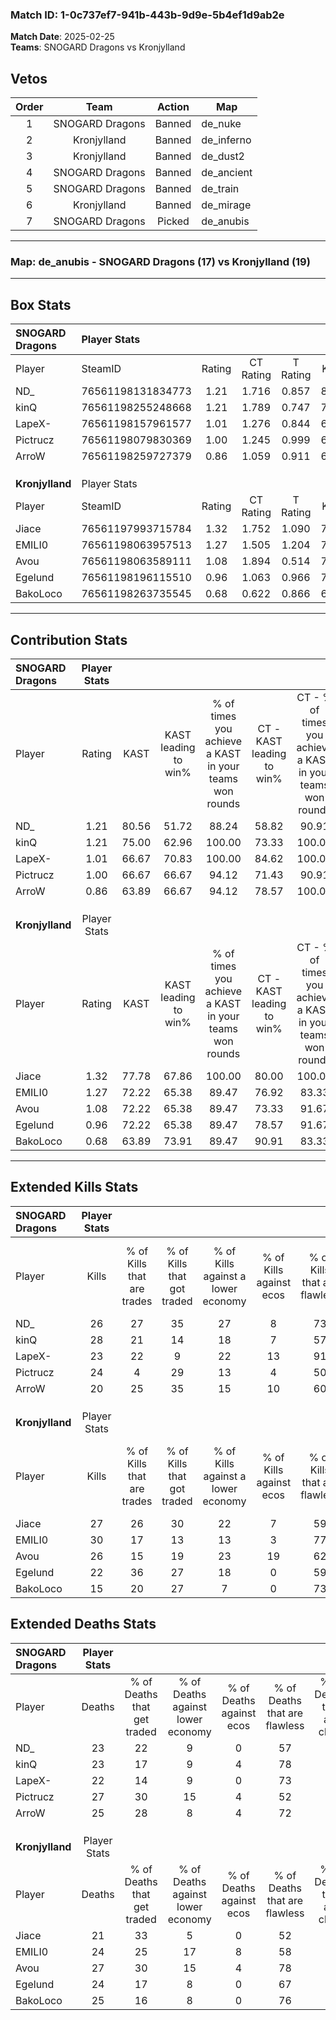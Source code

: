 ### Match ID: 1-0c737ef7-941b-443b-9d9e-5b4ef1d9ab2e  
**Match Date**: 2025-02-25  
**Teams**: SNOGARD Dragons vs Kronjylland  

## Vetos  

| Order | Team | Action | Map |
| :---: | :--: | :----: | --- |
| 1 | SNOGARD Dragons | Banned | de_nuke |
| 2 | Kronjylland | Banned | de_inferno |
| 3 | Kronjylland | Banned | de_dust2 |
| 4 | SNOGARD Dragons | Banned | de_ancient |
| 5 | SNOGARD Dragons | Banned | de_train |
| 6 | Kronjylland | Banned | de_mirage |
| 7 | SNOGARD Dragons | Picked | de_anubis |

---  

### **Map**: de_anubis - SNOGARD Dragons (17) vs Kronjylland (19)  
---  

## Box Stats  

| **SNOGARD Dragons** | Player Stats      |        |           |          |       |      |       |         |        |      |     |
| :- | :- | :-: | :-: | :-: | :-: | :-: | :-: | :-: | :-: | :-: | :-: |
| Player              | SteamID           | Rating | CT Rating | T Rating | KAST  | ADR  | Kills | Assists | Deaths | K/D  | HS% |
| ND_                 | 76561198131834773 |  1.21  |   1.716   |  0.857   | 80.56 | 77.4 |  26   |    9    |   23   | 1.13 | 53  |
| kinQ                | 76561198255248668 |  1.21  |   1.789   |  0.747   | 75.00 | 75.0 |  28   |    9    |   23   | 1.22 | 42  |
| LapeX-              | 76561198157961577 |  1.01  |   1.276   |  0.844   | 66.67 | 68.1 |  23   |    6    |   22   | 1.05 | 17  |
| Pictrucz            | 76561198079830369 |  1.00  |   1.245   |  0.999   | 66.67 | 81.2 |  24   |    6    |   27   | 0.89 | 33  |
| ArroW               | 76561198259727379 |  0.86  |   1.059   |  0.911   | 63.89 | 63.3 |  20   |    7    |   25   | 0.80 | 80  |
|                     |                   |        |           |          |       |      |       |         |        |      |     |
|                     |                   |        |           |          |       |      |       |         |        |      |     |
|                     |                   |        |           |          |       |      |       |         |        |      |     |
| **Kronjylland**     | Player Stats      |        |           |          |       |      |       |         |        |      |     |
| Player              | SteamID           | Rating | CT Rating | T Rating | KAST  | ADR  | Kills | Assists | Deaths | K/D  | HS% |
| Jiace               | 76561197993715784 |  1.32  |   1.752   |  1.090   | 77.78 | 95.5 |  27   |   16    |   21   | 1.29 | 59  |
| EMILI0              | 76561198063957513 |  1.27  |   1.505   |  1.204   | 72.22 | 90.5 |  30   |    8    |   24   | 1.25 | 40  |
| Avou                | 76561198063589111 |  1.08  |   1.894   |  0.514   | 72.22 | 77.1 |  26   |    8    |   27   | 0.96 | 46  |
| Egelund             | 76561198196115510 |  0.96  |   1.063   |  0.966   | 72.22 | 56.2 |  22   |    8    |   24   | 0.92 | 27  |
| BakoLoco            | 76561198263735545 |  0.68  |   0.622   |  0.866   | 63.89 | 44.5 |  15   |    8    |   25   | 0.60 | 46  |
---  

## Contribution Stats  

| **SNOGARD Dragons** | Player Stats |       |                      |                                                        |                           |                                                             |                          |                                                            |
| :- | :-: | :-: | :-: | :-: | :-: | :-: | :-: | :-: |
| Player              |    Rating    | KAST  | KAST leading to win% | % of times you achieve a KAST in your teams won rounds | CT - KAST leading to win% | CT - % of times you achieve a KAST in your teams won rounds | T - KAST leading to win% | T - % of times you achieve a KAST in your teams won rounds |
| ND_                 |     1.21     | 80.56 |        51.72         |                         88.24                          |           58.82           |                            90.91                            |          41.67           |                           83.33                            |
| kinQ                |     1.21     | 75.00 |        62.96         |                         100.00                         |           73.33           |                           100.00                            |          50.00           |                           100.00                           |
| LapeX-              |     1.01     | 66.67 |        70.83         |                         100.00                         |           84.62           |                           100.00                            |          54.55           |                           100.00                           |
| Pictrucz            |     1.00     | 66.67 |        66.67         |                         94.12                          |           71.43           |                            90.91                            |          60.00           |                           100.00                           |
| ArroW               |     0.86     | 63.89 |        66.67         |                         94.12                          |           78.57           |                           100.00                            |          50.00           |                           83.33                            |
|                     |              |       |                      |                                                        |                           |                                                             |                          |                                                            |
|                     |              |       |                      |                                                        |                           |                                                             |                          |                                                            |
|                     |              |       |                      |                                                        |                           |                                                             |                          |                                                            |
| **Kronjylland**     | Player Stats |       |                      |                                                        |                           |                                                             |                          |                                                            |
| Player              |    Rating    | KAST  | KAST leading to win% | % of times you achieve a KAST in your teams won rounds | CT - KAST leading to win% | CT - % of times you achieve a KAST in your teams won rounds | T - KAST leading to win% | T - % of times you achieve a KAST in your teams won rounds |
| Jiace               |     1.32     | 77.78 |        67.86         |                         100.00                         |           80.00           |                           100.00                            |          53.85           |                           100.00                           |
| EMILI0              |     1.27     | 72.22 |        65.38         |                         89.47                          |           76.92           |                            83.33                            |          53.85           |                           100.00                           |
| Avou                |     1.08     | 72.22 |        65.38         |                         89.47                          |           73.33           |                            91.67                            |          54.55           |                           85.71                            |
| Egelund             |     0.96     | 72.22 |        65.38         |                         89.47                          |           78.57           |                            91.67                            |          50.00           |                           85.71                            |
| BakoLoco            |     0.68     | 63.89 |        73.91         |                         89.47                          |           90.91           |                            83.33                            |          58.33           |                           100.00                           |
---  

## Extended Kills Stats  

| **SNOGARD Dragons** | Player Stats |                            |                            |                                    |                         |                              |                                 |                                       |                    |           |
| :- | :-: | :-: | :-: | :-: | :-: | :-: | :-: | :-: | :-: | :-: |
| Player              |    Kills     | % of Kills that are trades | % of Kills that got traded | % of Kills against a lower economy | % of Kills against ecos | % of Kills that are flawless | % of Kills that are close duels | % of Kills that are assisted by flash | Pistol Round Kills | AWP Kills |
| ND_                 |      26      |             27             |             35             |                 27                 |            8            |              73              |                8                |                   8                   |         0          |     1     |
| kinQ                |      28      |             21             |             14             |                 18                 |            7            |              57              |               11                |                  11                   |         0          |     0     |
| LapeX-              |      23      |             22             |             9              |                 22                 |           13            |              91              |                0                |                   0                   |         16         |     3     |
| Pictrucz            |      24      |             4              |             29             |                 13                 |            4            |              50              |                4                |                   0                   |         0          |     0     |
| ArroW               |      20      |             25             |             35             |                 15                 |           10            |              60              |                0                |                   0                   |         0          |     3     |
|                     |              |                            |                            |                                    |                         |                              |                                 |                                       |                    |           |
|                     |              |                            |                            |                                    |                         |                              |                                 |                                       |                    |           |
|                     |              |                            |                            |                                    |                         |                              |                                 |                                       |                    |           |
| **Kronjylland**     | Player Stats |                            |                            |                                    |                         |                              |                                 |                                       |                    |           |
| Player              |    Kills     | % of Kills that are trades | % of Kills that got traded | % of Kills against a lower economy | % of Kills against ecos | % of Kills that are flawless | % of Kills that are close duels | % of Kills that are assisted by flash | Pistol Round Kills | AWP Kills |
| Jiace               |      27      |             26             |             30             |                 22                 |            7            |              59              |                0                |                   7                   |         0          |     2     |
| EMILI0              |      30      |             17             |             13             |                 13                 |            3            |              77              |               13                |                   7                   |         0          |     1     |
| Avou                |      26      |             15             |             19             |                 23                 |           19            |              62              |                4                |                   4                   |         0          |     0     |
| Egelund             |      22      |             36             |             27             |                 18                 |            0            |              59              |                5                |                   0                   |         11         |     2     |
| BakoLoco            |      15      |             20             |             27             |                 7                  |            0            |              73              |               13                |                  13                   |         0          |     0     |
## Extended Deaths Stats  

| **SNOGARD Dragons** | Player Stats |                             |                                   |                          |                               |                            |                           |               |
| :- | :-: | :-: | :-: | :-: | :-: | :-: | :-: | :-: |
| Player              |    Deaths    | % of Deaths that get traded | % of Deaths against lower economy | % of Deaths against ecos | % of Deaths that are flawless | % of Deaths that are close | % of Deaths while blinded | Deaths to AWP |
| ND_                 |      23      |             22              |                 9                 |            0             |              57               |             0              |             4             |       3       |
| kinQ                |      23      |             17              |                 9                 |            4             |              78               |             4              |             9             |       0       |
| LapeX-              |      22      |             14              |                 9                 |            0             |              73               |             9              |             5             |       3       |
| Pictrucz            |      27      |             30              |                15                 |            4             |              52               |             15             |             7             |       4       |
| ArroW               |      25      |             28              |                 8                 |            4             |              72               |             4              |             4             |       1       |
|                     |              |                             |                                   |                          |                               |                            |                           |               |
|                     |              |                             |                                   |                          |                               |                            |                           |               |
|                     |              |                             |                                   |                          |                               |                            |                           |               |
| **Kronjylland**     | Player Stats |                             |                                   |                          |                               |                            |                           |               |
| Player              |    Deaths    | % of Deaths that get traded | % of Deaths against lower economy | % of Deaths against ecos | % of Deaths that are flawless | % of Deaths that are close | % of Deaths while blinded | Deaths to AWP |
| Jiace               |      21      |             33              |                 5                 |            0             |              52               |             5              |             5             |       1       |
| EMILI0              |      24      |             25              |                17                 |            8             |              58               |             13             |             4             |       5       |
| Avou                |      27      |             30              |                15                 |            4             |              78               |             4              |             7             |       5       |
| Egelund             |      24      |             17              |                 8                 |            0             |              67               |             4              |             0             |       3       |
| BakoLoco            |      25      |             16              |                 8                 |            0             |              76               |             0              |             4             |       2       |
